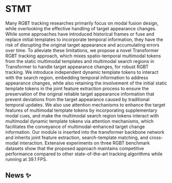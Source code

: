 # STMT
Many RGBT tracking researches primarily focus on modal fusion design, while overlooking the effective handling of target appearance changes. While some approaches have introduced historical frames or fuse and replace initial templates to incorporate temporal information, they have the risk of disrupting the original target appearance and accumulating errors over time. To alleviate these limitations, we propose a novel Transformer RGBT tracking approach, which mixes spatio-temporal multimodal tokens from the static multimodal templates and multimodal search regions in Transformer to handle target appearance changes, for robust RGBT tracking. We introduce independent dynamic template tokens to interact with the search region, embedding temporal information to address appearance changes, while also retaining the involvement of the initial static template tokens in the joint feature extraction process to ensure the preservation of the original reliable target appearance information that prevent deviations from the target appearance caused by traditional temporal updates. We also use attention mechanisms to enhance the target features of multimodal template tokens by incorporating supplementary modal cues, and make the multimodal search region tokens interact with multimodal dynamic template tokens via attention mechanisms, which facilitates the conveyance of multimodal-enhanced target change information. Our module is inserted into the transformer backbone network and inherits joint feature extraction, search-template matching, and cross-modal interaction. Extensive experiments on three RGBT benchmark datasets show that the proposed approach maintains competitive performance compared to other state-of-the-art tracking algorithms while running at 39.1 FPS. 

## News :sparkles: 
